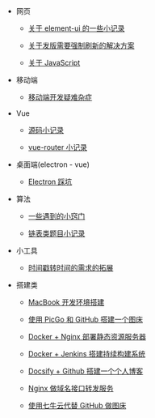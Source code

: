 - 网页

  - [关于 element-ui 的一些小记录](code/vue-element-ui.md)

  - [关于发版需要强制刷新的解决方案](code/fixing-compulsory-refresh.md)

  - [关于 JavaScript](javascript.md)

- 移动端

  - [移动端开发疑难杂症](code/mobile.md)

- Vue

  - [源码小记录](vue-source-code1.md)

  - [vue-router 小记录](vue.md)

- 桌面端(electron - vue)

  - [Electron 踩坑](code/electron.md)

- 算法

  - [一些遇到的小窍门](algorithm/algo-tips.md)

  - [链表类题目小记录](algorithm/algorithm-link-node.md)

- 小工具

  - [时间戳转时间的需求的拓展](tools/milliseconds-to-format-date.md)

- 搭建类

  - [MacBook 开发环境搭建](build/macbook-env.md)

  - [使用 PicGo 和 GitHub 搭建一个图床](build/picgo-github-image-hosting.md)

  - [Docker + Nginx 部署静态资源服务器](build/docker-nginx-static-server.md)

  - [Docker + Jenkins 搭建持续构建系统](build/docker-jenkins-cicd.md)

  - [Docsify + Github 搭建一个个人博客](build/docsify-github-blog.md)

  - [Nginx 做域名接口转发服务](build/nginx-request-redirect-to-server.md)

  - [使用七牛云代替 GitHub 做图床](build/qiniu-image-hosting.md)
